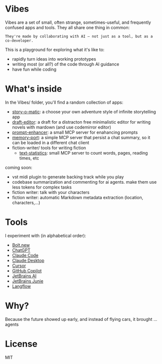 # Vibes

Vibes are a set of small, often strange, sometimes-useful, and frequently confused apps and tools. They all share one thing in common:

`They're made by collaborating with AI — not just as a tool, but as a co-developer.`

This is a playground for exploring what it's like to:
- rapidly turn ideas into working prototypes
- writing most (or all?) of the code through AI guidance
- have fun while coding

# What's inside

In the Vibes/ folder, you'll find a random collection of apps:

- [story-o-matic](/story-o-matic): a choose your own adventure style of infinite storytelling app
- [draft-editor](/draft-editor): a draft for a distracton free minimalistic editor for writing novels with mardown (and use codemirror editor)
- [prompt-enhancer](/prompt-enhancer): a small MCP server for enahancing prompts
- [memory-port](/memory-port): a simple MCP server that persist a chat summary, so it can be loaded in a different chat client
- fiction-writer/ tools for writing fiction
    - [text-statistics](/fiction-writer/text-statistics): small MCP server to count words, pages, reading times, etc

coming soon:
- vst midi plugin to generate backing track while you play
- codebase summarization and commenting for ai agents. make them use less tokens for complex tasks
- fiction writer: talk with your characters
- fiction writer: automatic Markdown metadata extraction (location, characters,...)

# Tools

I experiment with (in alphabetical order):

- [Bolt.new](https://bolt.new/)
- [ChatGPT](https://chatgpt.com)
- [Claude Code](https://docs.anthropic.com/en/docs/agents-and-tools/claude-code/overview)
- [Claude Desktop](https://claude.ai/download)
- [Cursor](https://www.cursor.com/)
- [GitHub Copilot](https://github.com/features/copilot)
- [JetBrains AI](https://www.jetbrains.com/ai/)
- [JetBrains Junie](https://www.jetbrains.com/junie/)
- [Langflow](https://www.langflow.org)

# Why?

Because the future showed up early, and instead of flying cars, it brought ... agents

# License

MIT

